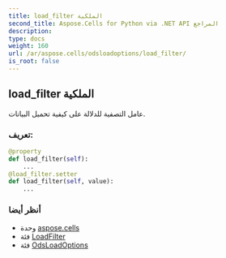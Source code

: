 ```yaml
---
title: load_filter الملكية
second_title: Aspose.Cells for Python via .NET API المراجع
description:
type: docs
weight: 160
url: /ar/aspose.cells/odsloadoptions/load_filter/
is_root: false
---
```

##  load_filter الملكية

عامل التصفية للدلالة على كيفية تحميل البيانات.
###  تعريف:
```python
@property
def load_filter(self):
    ...
@load_filter.setter
def load_filter(self, value):
    ...
```

###  أنظر أيضا
* وحدة [aspose.cells](../../)
* فئة [LoadFilter](/cells/python-net/ar/aspose.cells/loadfilter)
* فئة [OdsLoadOptions](/cells/python-net/ar/aspose.cells/odsloadoptions)
